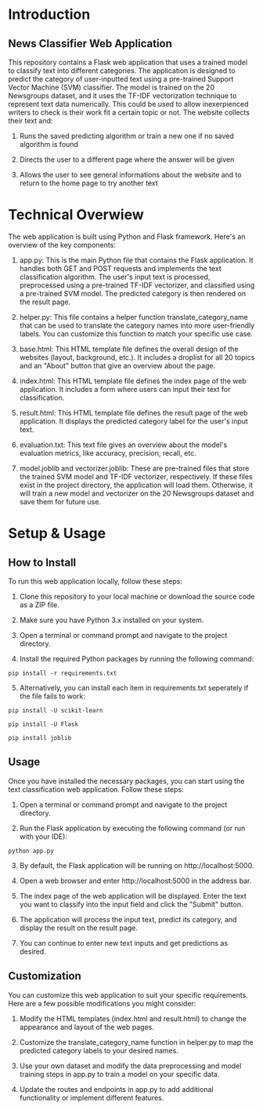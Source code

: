 # Introduction

## News Classifier Web Application
This repository contains a Flask web application that uses a trained model to classify text into different categories. The application is designed to predict the category of user-inputted text using a pre-trained Support Vector Machine (SVM) classifier. The model is trained on the 20 Newsgroups dataset, and it uses the TF-IDF vectorization technique to represent text data numerically. This could be used to allow inexerpienced writers to check is their work fit a certain topic or not. 
The website collects their text and:
1. Runs the saved predicting algorithm or train a new one if no saved algorithm is found

2. Directs the user to a different page where the answer will be given

3. Allows the user to see general informations about the website and to return to the home page to try another text

# Technical Overwiew
The web application is built using Python and Flask framework. Here's an overview of the key components:

1. app.py: This is the main Python file that contains the Flask application. It handles both GET and POST requests and implements the text classification algorithm. The user's input text is processed, preprocessed using a pre-trained TF-IDF vectorizer, and classified using a pre-trained SVM model. The predicted category is then rendered on the result page.

2. helper.py: This file contains a helper function translate_category_name that can be used to translate the category names into more user-friendly labels. You can customize this function to match your specific use case.

3. base.html: This HTML template file defines the overall design of the websites (layout, background, etc.). It includes a droplist for all 20 topics and an "About" button that give an overview about the page.

4. index.html: This HTML template file defines the index page of the web application. It includes a form where users can input their text for classification.

5. result.html: This HTML template file defines the result page of the web application. It displays the predicted category label for the user's input text.

6. evaluation.txt: This text file gives an overview about the model's evaluation metrics, like accuracy, precision, recall, etc.

6. model.joblib and vectorizer.joblib: These are pre-trained files that store the trained SVM model and TF-IDF vectorizer, respectively. If these files exist in the project directory, the application will load them. Otherwise, it will train a new model and vectorizer on the 20 Newsgroups dataset and save them for future use.

# Setup & Usage

## How to Install

To run this web application locally, follow these steps:

1. Clone this repository to your local machine or download the source code as a ZIP file.

2. Make sure you have Python 3.x installed on your system.

3. Open a terminal or command prompt and navigate to the project directory.

4. Install the required Python packages by running the following command:
```
pip install -r requirements.txt
```
5. Alternatively, you can install each item in requirements.txt seperately if the file fails to work:
```
pip install -U scikit-learn
```
```
pip install -U Flask
```
```
pip install joblib
```
## Usage
Once you have installed the necessary packages, you can start using the text classification web application. Follow these steps:

1. Open a terminal or command prompt and navigate to the project directory.

2. Run the Flask application by executing the following command (or run with your IDE):
```
python app.py
```
3. By default, the Flask application will be running on http://localhost:5000.

4. Open a web browser and enter http://localhost:5000 in the address bar.

5. The index page of the web application will be displayed. Enter the text you want to classify into the input field and click the "Submit" button.

6. The application will process the input text, predict its category, and display the result on the result page.

7. You can continue to enter new text inputs and get predictions as desired.

## Customization
You can customize this web application to suit your specific requirements. Here are a few possible modifications you might consider:

1. Modify the HTML templates (index.html and result.html) to change the appearance and layout of the web pages.

2. Customize the translate_category_name function in helper.py to map the predicted category labels to your desired names.

3. Use your own dataset and modify the data preprocessing and model training steps in app.py to train a model on your specific data.

4. Update the routes and endpoints in app.py to add additional functionality or implement different features.